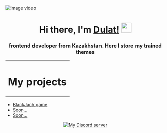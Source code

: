 ![image video](https://user-images.githubusercontent.com/122548754/218186079-50b44272-fbc5-43fe-8a8a-2553f25cece2.gif)
<h1 align="center">Hi there, I'm <a href="https://github.com/aianov" target="_blank">Dulat!</a> 
<img src="https://github.com/blackcater/blackcater/raw/main/images/Hi.gif" height="32"/></h1>
<h3 align="center">frontend developer from Kazakhstan. Here I store my trained themes</h3>
<table cellspacing="3" align="center">
		<th><h1>My projects</h1></th>
</table>
<ul>
    <li><a href="https://github.com/aianov/BlackJackDulat" target="_blank">BlackJack game</li>
    <li>Soon...</li>
    <li>Soon...</li>
</ul>
<p align="center">
<a href="https://discord.gg/bVGYrSmU" target="_blank">
<img src="https://img.shields.io/discord/308323056592486420?logo=discord" alt="My Discord server"></a>
</p>
